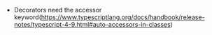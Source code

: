 - Decorators need the accessor keyword(https://www.typescriptlang.org/docs/handbook/release-notes/typescript-4-9.html#auto-accessors-in-classes)
